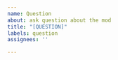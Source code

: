 ```yaml
---
name: Question
about: ask question about the mod
title: "[QUESTION]"
labels: question
assignees: ''

---
```



